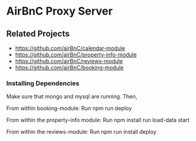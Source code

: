 # AirBnC Proxy Server

## Related Projects

  - https://github.com/airBnC/calendar-module
  - https://github.com/airBnC/property-info-module
  - https://github.com/airBnC/reviews-module
  - https://github.com/airBnC/booking-module


### Installing Dependencies

Make sure that mongo and mysql are running. Then,

From within booking-module: 
Run npm run deploy

From within the property-info module:
Run npm install run load-data start

From within the reviews-module:
Run npm run install deploy

